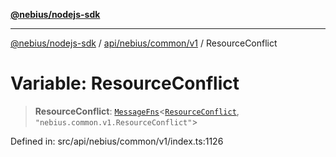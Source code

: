 [**@nebius/nodejs-sdk**](../../../../../README.md)

---

[@nebius/nodejs-sdk](../../../../../README.md) / [api/nebius/common/v1](../README.md) / ResourceConflict

# Variable: ResourceConflict

> **ResourceConflict**: [`MessageFns`](../../../../../runtime/protos/core/interfaces/MessageFns.md)\<[`ResourceConflict`](../interfaces/ResourceConflict.md), `"nebius.common.v1.ResourceConflict"`\>

Defined in: src/api/nebius/common/v1/index.ts:1126
